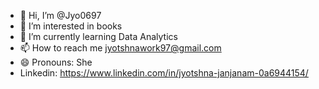 - 👋 Hi, I’m @Jyo0697
- 👀 I’m interested in books
- 🌱 I’m currently learning Data Analytics
- 📫 How to reach me jyotshnawork97@gmail.com
- 😄 Pronouns: She
- Linkedin: https://www.linkedin.com/in/jyotshna-janjanam-0a6944154/


<!---
Jyo0697/Jyo0697 is a ✨ special ✨ repository because its `README.md` (this file) appears on your GitHub profile.
You can click the Preview link to take a look at your changes.
--->

